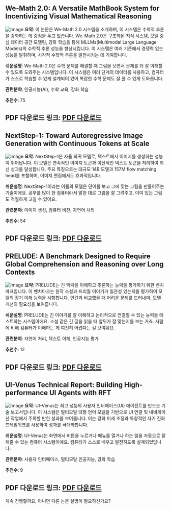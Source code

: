 ## We-Math 2.0: A Versatile MathBook System for Incentivizing Visual Mathematical Reasoning
![Image](https://cdn-thumbnails.huggingface.co/social-thumbnails/papers/2508.10433.png)
**요약**: 이 논문은 We-Math 2.0 시스템을 소개하며, 이 시스템은 수학적 추론을 강화하는 데 중점을 두고 있습니다. We-Math 2.0은 구조화된 지식 시스템, 모델 중심 데이터 공간 모델링, 강화 학습을 통해 MLLMs(Multimodal Large Language Models)의 수학적 추론 성능을 향상시킵니다. 이 시스템은 여러 기준에서 경쟁력 있는 성능을 발휘하며, 시각적 수학적 추론을 발전시키는 데 기여합니다.

**쉬운설명**: We-Math 2.0은 수학 문제를 해결할 때 그림을 보면서 문제를 더 잘 이해할 수 있도록 도와주는 시스템입니다. 이 시스템은 여러 단계의 데이터를 사용하고, 컴퓨터가 스스로 학습할 수 있게 설계되어 있어 복잡한 수학 문제도 잘 풀 수 있게 도와줍니다.

**관련분야**: 인공지능(AI), 수학 교육, 강화 학습

**추천수**: 75

**PDF 다운로드 링크**: [PDF 다운로드](https://arxiv.org/pdf/2508.10433)  
---

## NextStep-1: Toward Autoregressive Image Generation with Continuous Tokens at Scale
![Image](https://cdn-thumbnails.huggingface.co/social-thumbnails/papers/2508.10711.png)
**요약**: NextStep-1은 자율 회귀 모델로, 텍스트에서 이미지를 생성하는 성능이 뛰어납니다. 이 모델은 연속적인 이미지 토큰과 이산적인 텍스트 토큰을 처리하여 최신 성과를 달성합니다. 주요 특징으로는 대규모 14B 모델과 157M flow matching head를 포함하며, 이미지 편집에서도 효과적입니다.

**쉬운설명**: NextStep-1이라는 이름의 모델은 단어를 보고 그에 맞는 그림을 만들어주는 기술이에요. 공부를 많이 한 컴퓨터라서 말한 대로 그림을 잘 그려주고, 이미 있는 그림도 적절하게 고칠 수 있어요.

**관련분야**: 이미지 생성, 컴퓨터 비전, 자연어 처리

**추천수**: 54

**PDF 다운로드 링크**: [PDF 다운로드](https://arxiv.org/pdf/2508.10711)  
---

## PRELUDE: A Benchmark Designed to Require Global Comprehension and Reasoning over Long Contexts
![Image](https://cdn-thumbnails.huggingface.co/social-thumbnails/papers/2508.09848.png)
**요약**: PRELUDE는 긴 맥락을 이해하고 추론하는 능력을 평가하기 위한 벤치마크입니다. 이 벤치마크는 원작 소설과 프리퀄 이야기가 일관성 있는지를 평가하여 모델의 장기 이해 능력을 시험합니다. 인간과 비교했을 때 어려운 문제를 드러내며, 모델 개선의 필요성을 보여줍니다.

**쉬운설명**: PRELUDE는 긴 이야기를 잘 이해하고 논리적으로 연결할 수 있는 능력을 테스트하는 시스템이에요. 소설 같은 긴 글을 읽을 때 앞뒤가 잘 맞는지를 보는 거죠. 사람에 비해 컴퓨터가 이해하는 게 여전히 어렵다는 걸 보여줘요.

**관련분야**: 자연어 처리, 텍스트 이해, 인공지능 평가

**추천수**: 12

**PDF 다운로드 링크**: [PDF 다운로드](https://arxiv.org/pdf/2508.09848)  
---

## UI-Venus Technical Report: Building High-performance UI Agents with RFT
![Image](https://cdn-thumbnails.huggingface.co/social-thumbnails/papers/2508.10833.png)
**요약**: UI-Venus는 최고 성능의 사용자 인터페이스(UI) 에이전트를 만드는 기술 보고서입니다. 이 시스템은 멀티모달 대형 언어 모델을 기반으로 UI 연결 및 내비게이션 작업에서 주목할 만한 성과를 보여줍니다. 이는 강화 미세 조정과 독창적인 자기 진화 프레임워크를 사용하여 성과를 극대화합니다.

**쉬운설명**: UI-Venus는 화면에서 버튼을 누르거나 메뉴를 열거나 하는 일을 자동으로 잘 해줄 수 있는 컴퓨터 시스템이에요. 컴퓨터가 스스로 배우고 발전하도록 설계되었답니다.

**관련분야**: 사용자 인터페이스, 멀티모달 인공지능, 강화 학습

**추천수**: 9

**PDF 다운로드 링크**: [PDF 다운로드](https://arxiv.org/pdf/2508.10833)  
---

계속 진행할까요, 아니면 다른 논문 설명이 필요하신가요?